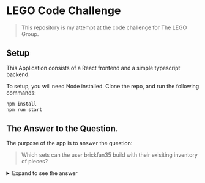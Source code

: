 # LEGO Code Challenge
> This repository is my attempt at the code challenge for The LEGO Group.

## Setup
This Application consists of a React frontend and a simple typescript backend.

To setup, you will need Node installed. Clone the repo, and run the following commands:

```bash
npm install
npm run start
```

## The Answer to the Question.
The purpose of the app is to answer the question:
> Which sets can the user brickfan35 build with their exisiting inventory of pieces? 

<details>
<summary>Expand to see the answer</summary>

I don't have the answer yet, this is just a placeholder

</details>